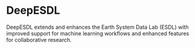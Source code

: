 # DeepESDL

DeepESDL extends and enhances the Earth System Data Lab (ESDL) with improved
support for machine learning workflows and enhanced features for collaborative
research.
